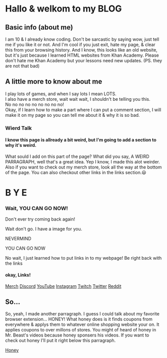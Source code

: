<html>
    <head>
        <meta charset="utf-8"> 
    </head>
    <body>
    <h1>Hallo & welkom to my BLOG</h1>    
    <h2>Basic info (about me)</h2>  
    <p>I am 10 & I already know coding. Don't be sarcastic by saying wow, just tell me if you like it or not. And I'm cool if you just exit, hate my page, & clear this from your browsing history. And I know, this looks like an old website, but it's just because I learned HTML websites from Khan Academy. Please don't hate me Khan Academy but your lessons need new updates. (PS. they are not that bad) </p>    
    <h2>A little more to know about me</h2>    
    <p>I play lots of games, and when I say lots I mean LOTS. <br>
 I also have a merch store, wait wait wait, I shouldn't be telling you this.<br>
 No no no no no no no no no!<br>
 Okay, if I learn how to make a part where I can put a comment section, I will make it on my page so you can tell me about it & why it is so bad.</p>
<h3>Wierd Talk</h3>
<h4> I know this page is allready a bit weird, but I'm going to add a section to why it's weird.</h4>
<p> What sould I add on this part of the page? What did you say, A WEIRD PARRAGRAPH, well that's a great idea. Yep I know, I made this alot weirder. Also if you want to check out my merch store, look all the way at the bottom of the page. You can also checkout other links in the links section.😃</p>
<h1>B Y E</h1>
<h3> Wait, YOU CAN GO NOW!</h3>
<p> Don't ever try coming back again!</p> 
<p> Wait don't go. I have a image for you.</p>
<p> NEVERMIND </p>
<p> YOU CAN GO NOW </p>
<p> No wait, I just learned how to put links in to my webpage! Be right back with the links</p>
<h4>okay, Links!</h4>
<a href="https://teespring.com/stores/hermitcraft-and-more">Merch</a>
<a href="https://discord.gg/wKhhVsND">Discord</a>
<a href="https://www.youtube.com/channel/UCKAbw6ciP26Q7PTBTfeEdIw">YouTube</a>
<a href="https://www.instagram.com/ohhnothing/">Instagram</a>
<a href="https://www.twitch.tv/mr_nothing_yt">Twitch</a>
<a href="https://twitter.com/prince_sneaky">Twitter</a>
<a href="https://www.reddit.com/user/Robo_Nerd_YT">Reddit</a>
<h2>So...</h2>
<p>So, yeah, I made another parragraph. I guess I could talk about my favorite browser extension... HONEY! What honey does is it finds coupons from everywhere & applys them to whatever online shopping website your on. It applies coupons to over millons of stores. You might of heard of honey in Mr. Beast's videos because honey sponsers his videos. If you want to check out honey I'll put it right below this parragraph.</p>
<a href="https://"https://www.joinhoney.com/page/dr-us-evergreen-simplified-widget-yellow/?utm_campaign=INFL_All_Video_All_Entertainment_NA_NA_mrbeast_DR-US-Evergreen-Simplified-Widget-Yellow&utm_source=infl&utm_medium=vid&utm_term=&utm_content=&from=r">Honey</a>
